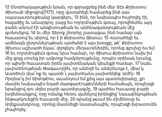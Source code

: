 12 Շնորհակալութիւն նրան, որ զօրացրեց ինձ մեր Տէր Քրիստոս Յիսուսի միջոցով(1171), որը վստահելի համարեց ինձ այս սպասաւորութեանը կարգելու, 13 ինձ, որ նախապէս հայհոյիչ էի, հալածիչ եւ անարգող. բայց ես ողորմութիւն գտայ, որովհետեւ այդ բանն անում էի անգիտութեան եւ անհնազանդութեան մէջ գտնուելով. 14 եւ մեր Տիրոջ շնորհը շատացաւ ինձ համար այն հաւատով եւ սիրով, որ է ի Քրիստոս Յիսուս: 15 Վստահելի եւ ամենայն ընդունելութեան արժանի է այս խօսքը, թէ՝ Քրիստոս Յիսուս աշխարհ եկաւ՝ փրկելու մեղաւորներին, որոնց գլուխը ես եմ: 16 Եւ ողորմութիւն գտայ նրա համար, որ Յիսուս Քրիստոս նախ իմ մէջ ցոյց տուեց իր ամբողջ համբերութիւնը, որպէս օրինակ նրանց, որ պիտի հաւատան իրեն յաւիտենական կեանքի համար. 17 նաեւ յաւիտենութեան Թագաւորին, որ անեղծ եւ աներեւոյթ է, միա՛կ Աստծուն փա՜ռք եւ պատի՜ւ յաւիտեանս յաւիտենից: Ամէն:
18 Որդեա՛կ իմ Տիմոթէոս, աւանդում եմ քեզ այս պատուիրանը, քո մասին նախապէս եղած մարգարէութիւնների համաձայն, որպէսզի նրանցով դու մղես բարի պատերազմը, 19 պահես հաւատը բարի խղճմտանքով, որը ոմանք հեռու վանելով իրենցից՝ նաւաբեկութեան ենթարկուեցին հաւատի մէջ. 20 դրանց թւում են Հիմենոսը եւ Աղեքսանդրոսը, որոնց մատնեցի Սատանային, որպէսզի խրատուեն չհայհոյել:
